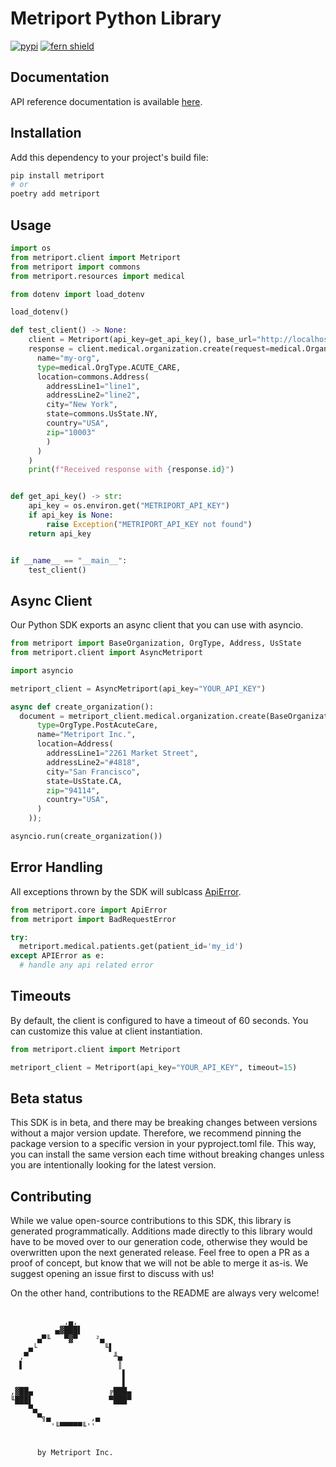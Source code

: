 # Metriport Python Library

[![pypi](https://img.shields.io/pypi/v/fern-metriport.svg)](https://pypi.python.org/pypi/fern-metriport)
[![fern shield](https://img.shields.io/badge/%F0%9F%8C%BF-SDK%20generated%20by%20Fern-brightgreen)](https://buildwithfern.com/?utm_source=metriport/metriport-python/readme)

## Documentation

API reference documentation is available [here](https://docs.metriport.com/home/welcome).

## Installation

Add this dependency to your project's build file:

```bash
pip install metriport
# or
poetry add metriport
```

## Usage
```python
import os
from metriport.client import Metriport
from metriport import commons
from metriport.resources import medical

from dotenv import load_dotenv

load_dotenv()

def test_client() -> None:
    client = Metriport(api_key=get_api_key(), base_url="http://localhost:8080")
    response = client.medical.organization.create(request=medical.OrganizationCreate(
      name="my-org", 
      type=medical.OrgType.ACUTE_CARE, 
      location=commons.Address(
        addressLine1="line1",
        addressLine2="line2",
        city="New York",
        state=commons.UsState.NY,
        country="USA",
        zip="10003"
        )
      )
    )
    print(f"Received response with {response.id}")


def get_api_key() -> str:
    api_key = os.environ.get("METRIPORT_API_KEY")
    if api_key is None:
        raise Exception("METRIPORT_API_KEY not found")
    return api_key


if __name__ == "__main__":
    test_client()
```

## Async Client
Our Python SDK exports an async client that you can use with asyncio. 

```python
from metriport import BaseOrganization, OrgType, Address, UsState
from metriport.client import AsyncMetriport

import asyncio

metriport_client = AsyncMetriport(api_key="YOUR_API_KEY")

async def create_organization():
  document = metriport_client.medical.organization.create(BaseOrganization(
      type=OrgType.PostAcuteCare,
      name="Metriport Inc.",
      location=Address(
        addressLine1="2261 Market Street",
        addressLine2="#4818",
        city="San Francisco",
        state=UsState.CA,
        zip="94114",
        country="USA",
      )
    ));

asyncio.run(create_organization())
```

## Error Handling
All exceptions thrown by the SDK will sublcass [ApiError](./src/metriport/core/api_error.py). 

```python
from metriport.core import ApiError
from metriport import BadRequestError

try:
  metriport.medical.patients.get(patient_id='my_id')
except APIError as e:  
  # handle any api related error
```

## Timeouts
By default, the client is configured to have a timeout of 60 seconds. You can customize this value at client instantiation.

```python
from metriport.client import Metriport

metriport_client = Metriport(api_key="YOUR_API_KEY", timeout=15)
```

## Beta status

This SDK is in beta, and there may be breaking changes between versions without a major version update. Therefore, we recommend pinning the package version to a specific version in your pyproject.toml file. This way, you can install the same version each time without breaking changes unless you are intentionally looking for the latest version.

## Contributing

While we value open-source contributions to this SDK, this library is generated programmatically. Additions made directly to this library would have to be moved over to our generation code, otherwise they would be overwritten upon the next generated release. Feel free to open a PR as a proof of concept, but know that we will not be able to merge it as-is. We suggest opening an issue first to discuss with us!

On the other hand, contributions to the README are always very welcome!

##

```
            ,▄,
          ▄▓███▌
      ▄▀╙   ▀▓▀    ²▄
    ▄└               ╙▌
  ,▀                   ╨▄
  ▌                     ║
                         ▌
                         ▌
,▓██▄                 ╔███▄
╙███▌                 ▀███▀
    ▀▄
      ▀╗▄         ,▄
         '╙▀▀▀▀▀╙''


      by Metriport Inc.

```
